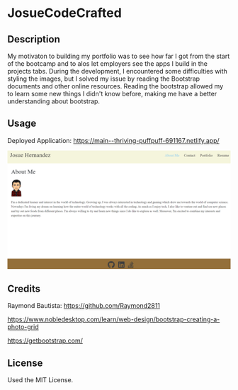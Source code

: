 # JosueCodeCrafted

## Description

My motivaton to building my portfolio was to see how far I got from the start of the bootcamp and to alos let employers see the apps I build
in the projects tabs. During the development, I encountered some difficulties with styling the images, but I solved my issue by reading the Bootstrap
documents and other online resources. Reading the bootstrap allowed my to learn some new things I didn't know before, making me have a better understanding
about bootstrap.

## Usage

Deployed Application: https://main--thriving-puffpuff-691167.netlify.app/  

![Portfolio](src/assets/images/homepage.png)

## Credits

Raymond Bautista: https://github.com/Raymond2811

https://www.nobledesktop.com/learn/web-design/bootstrap-creating-a-photo-grid

https://getbootstrap.com/

## License

Used the MIT License.
